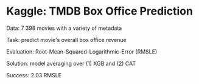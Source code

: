 # Kaggle: TMDB Box Office Prediction

Data: 7 398 movies with a variety of metadata

Task: predict movie's overall box office revenue

Evaluation: Root-Mean-Squared-Logarithmic-Error (RMSLE)

Solution: model averaging over (1) XGB and (2) CAT

Success: 2.03 RMSLE

